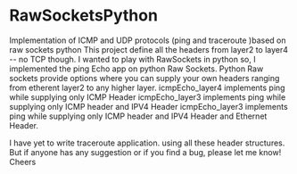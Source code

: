 # RawSocketsPython
Implementation of ICMP and UDP protocols (ping and traceroute )based on raw sockets python
This project define all the headers from layer2 to layer4 -- no TCP though. I wanted to play with RawSockets in python so, I implemented the
ping Echo app on python Raw Sockets. Python Raw sockets provide options where you can supply your own headers ranging from etherent 
layer2 to any higher layer.
icmpEcho_layer4 implements ping while supplying only ICMP Header
icmpEcho_layer3 implements ping while supplying only ICMP header and IPV4 Header
icmpEcho_layer3 implements ping while supplying only ICMP header and IPV4 Header and Ethernet Header. 

I have yet to write traceroute application. using all these header structures. 
But if anyone has any suggestion or if you find a bug, please let me know! 
Cheers 
